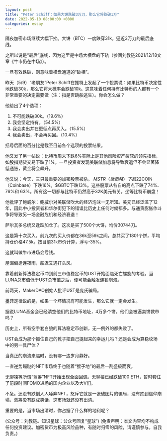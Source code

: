 ```yaml
---
layout: post
title: "Peter Schiff：如果大饼跌破3万刀，那么它将跌破1万"
date: 2022-05-10 08:00:00 +0800
categories: essay
---
```


隔夜加密市场继续大幅下挫。大饼（BTC）一度跌穿31k，逼近3万刀的最后底线。

之所以说是“最后”底线，因为这里是中场大横盘的下轨（参阅刘教链2021/12/18文章《牛市仍在中场》）。

一旦有效跌破，则意味着横盘通道的“破相”。

昨天（5/9）“老朋友”Peter Schiff在推特上发起了一个投票说：如果比特币决定性地跌破30k，那么它将大概率会跌破10k。这意味着任何持有比特币的人都有一个非常重要的决定需要做（注：指是否跳船逃生）。你会怎么做？

他给出了4个选项：
1. 不可能跌破30k。（19.6%）
2. 我会坚定持有。（54.5%）
3. 我会卖出并在更低点再买入。（15.5%）
4. 我会卖出，不会再买回。（10.4%）

括号后面的百分比是截至目前各个选项的投票结果。

他又发了另一帖说：比特币周末下跌6%实际上是其他风险资产疲软的领先指标，如股指期货交易下跌了1%。一旦投资者发现美联储加息将导致衰退但不会显著降低通胀，黄金将会飙升。

他又说：今天，三只最重要的加密股票被杀。 $MSTR（微策略）下跌22%，$COIN（Coinbase）下跌16%，$GBTC下跌13%。这些股票从各自的高点下跌了74%、76%和 63%。所有这一切都与比特币仍然高于32K美元有关。坐等比特币崩盘！

他批评了鲍威尔：鲍威尔对美联储吹大的经济泡沫一无所知。美元已经泛滥了12年，因此中小投资者和华尔街犯下的错误比历史上任何时候都多。与通货膨胀作斗争将导致另一场金融危机和经济衰退！

萨尔瓦多总统又逢跌加仓了。这次是买了500个大饼，均价30744刀。

这是第十次买入。前九次的买入价都在36k至59k之间，总共买了1801个饼，平均持仓价格47.5k。按目前31k市价计算，浮亏-35%。

这就叫做牛市进场会亏钱。

屋漏偏逢连夜雨，船迟又遇打头风。

靠着创新算法稳定币冲到前三市值稳定币的UST开始面临死亡螺旋的考验。当LUNA总市值低于UST总市值之后，便可能会触发连锁崩溃。

前两天，MakerDAO创始人批评UST是庞氏骗局。

墨菲定律说的是，如果一个坏情况有可能发生，那么它就一定会发生。

据说LUNA基金会已经清空他们的比特币地址，4万多个饼。他们会被逼卖饼救市吗？

历史上，所有空手套白狼的算法稳定币创新，无一例外的都失败了。

UST会成为那个抓住自己的靴子把自己提起来的幸运儿吗？还是会成为算稳坟场中的另一具尸体？

当真正的崩溃来临时，没有哪一边岁月静好。

一直逆势蹦跶的NFT市场终于也随着“猴子地”的最后一割盛极而衰。

无聊猿等所谓“蓝筹”NFT开始出现全面回调。无聊猿已经跌破100 ETH，暂时套住了前段时间FOMO进场的国内企业以及大V们。

不急。还没有跌倒人人唾弃NFT，怒斥它就是一张破图片的骗局，没有跌到信仰崩塌，蓝筹没有跌成笑话，这市场就还没有出清。

重要的是，当市场出清时，你占据了什么样的地利呢？

(公众号：刘教链。知识星球：公众号回复“星球”)
(免责声明：本文内容均不构成任何投资建议。加密货币为极高风险品种，有随时归零的风险，请谨慎参与，自我负责。)